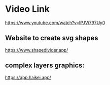 # Video Link

https://www.youtube.com/watch?v=lPJVi797Uy0

## Website to create svg shapes

https://www.shapedivider.app/

## complex layers graphics:

https://app.haikei.app/
